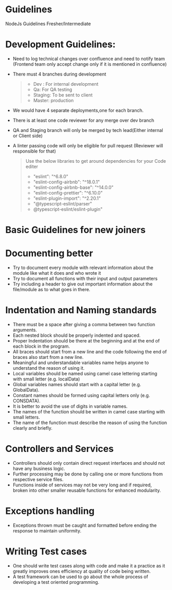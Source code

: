 # Guidelines
NodeJs Guidelines Fresher/Intermediate

# Development Guidelines:

* Need to log technical changes over confluence and need to notify team (Frontend team only accept change only if it is mentioned in confluence)
* There must 4 branches during development 
  > * Dev : For internal development
  > * Qa: For QA testing 
  > * Staging: To be sent to client
  > * Master: production 

* We would have 4 separate deployments,one for each branch.
* There is at least one code reviewer for any merge over dev branch
* QA and Staging branch will only be merged by tech lead(Either internal or Client side)
* A linter passing code will only be eligible for pull request (Reviewer will responsible for that)
  > Use the below libraries to get around dependencies for your Code editer
    > * "eslint": "^6.8.0"
    > * "eslint-config-airbnb": "^18.0.1"
    > * "eslint-config-airbnb-base": "^14.0.0"
    > * "eslint-config-prettier": "^6.10.0"
    > * "eslint-plugin-import": "^2.20.1"
    > * "@typescript-eslint/parser"
    > * @typescript-eslint/eslint-plugin"

# Basic Guidelines for new joiners

# Documenting better
* Try to document every module with relevant information about the module like what it does and who wrote it
* Try to document all functions with their input and output parameters
* Try including a header to give out important information about the file/module as to what goes in there.

# Indentation and Naming standards
* There must be a space after giving a comma between two function arguments.
* Each nested block should be properly indented and spaced.
* Proper Indentation should be there at the beginning and at the end of each block in the program.
* All braces should start from a new line and the code following the end of braces also start from a new line.
* Meaningful and understandable variables name helps anyone to understand the reason of using it.
* Local variables should be named using camel case lettering starting with small letter (e.g. localData)
* Global variables names should start with a capital letter (e.g. GlobalData).
* Constant names should be formed using capital letters only (e.g. CONSDATA).
* It is better to avoid the use of digits in variable names.
* The names of the function should be written in camel case starting with small letters.
* The name of the function must describe the reason of using the function clearly and briefly.

# Controllers and Services
* Controllers should only contain direct request interfaces and should not have any business logic.
* Further processing may be done by calling one or more functions from respective service files.
* Functions inside of services may not be very long and if required, broken into other smaller reusable functions for enhanced modularity.

# Exceptions handling
* Exceptions thrown must be caught and formatted before ending the response to maintain uniformity.

# Writing Test cases
* One should write test cases along with code and make it a practice as it greatly improves ones efficiency at quality of code being written.
* A test framework can be used to go about the whole process of developing a test oriented programming.


